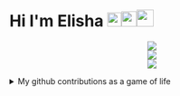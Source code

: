 # Hi I'm Elisha <img width=25px src="https://user-images.githubusercontent.com/5679180/79618120-0daffb80-80be-11ea-819e-d2b0fa904d07.gif"/><img width=27.5px src="https://user-images.githubusercontent.com/61805754/89742511-4f1c4a80-daa3-11ea-9bb2-ed2fa76f6bdf.gif"/><img width=30px src="https://user-images.githubusercontent.com/61805754/104341301-4de3c380-5502-11eb-9c1b-1bfaa7abd709.gif"/>
<p align="center">
<img src="https://stats4github.vercel.app/api?username=donno2048&hide=stars,prs&include_all_commits=true"/><br>
<img src="https://stats4github.vercel.app/api/top-langs/?username=donno2048&langs_count=11&hide=html&layout=compact"><br>
<img src="https://github-profile-trophy.vercel.app/?username=donno2048&title=Commit,Issues,Repositories,MultiLanguage&column=4"></p>
<details><summary>My github contributions as a game of life</summary><p align="center"><img src="https://github4life.herokuapp.com/donno2048.gif"/></p></details>

[//]: # (github-stats-eight instead of github-readme-stats for m sign)
